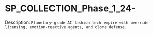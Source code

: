 # SP_COLLECTION_Phase_1_24-
Description: `Planetary-grade AI fashion-tech empire with override licensing, emotion-reactive agents, and clone defense.`
